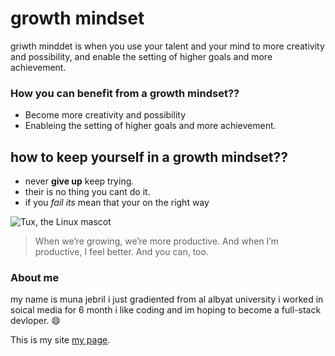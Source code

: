 

# growth mindset
 griwth minddet is when you use your talent and your mind to more creativity and possibility, and enable the setting of higher goals and more achievement.

### How you can benefit from a growth mindset??
* Become more creativity and possibility
*  Enableing  the setting of higher goals and more achievement.

##  how to keep yourself in a growth mindset??
- never **give up** keep trying.
- their is no thing you cant do it.
- if you *fail its* mean that your on the right way 


 ![Tux, the Linux mascot](https://cdn5.vectorstock.com/i/1000x1000/12/79/be-brave-calligraphy-design-vector-16101279.jpg)
>When we’re growing, we’re more productive. And when I’m productive, I feel better. And you can, too.

### About me 
my name is muna jebril i just gradiented from al albyat university i worked in soical media for 6 month i like coding and im hoping to become a  full-stack devloper. :smile:

This  is my site  [my page](https://github.com/muna-jebril/learning-journal/settings).


